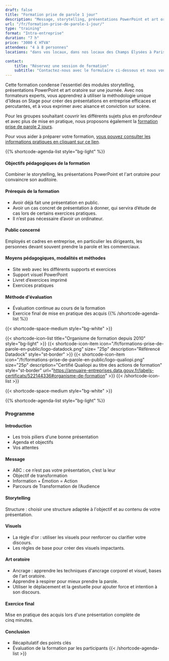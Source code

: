 ```yaml
---
draft: false
title: "Formation prise de parole 1 jour"
description: "Message, storytelling, présentations PowerPoint et art oratoire."
url: "/fr/formation-prise-de-parole-1-jour/"
type: "training"
format: "Intra-entreprise"
duration: "7 h"
price: "3000 € HTVA"
attendees: "4 à 8 personnes"
locations: "dans vos locaux, dans nos locaux des Champs Élysées à Paris ou en ligne"

contact:
    title: "Réservez une session de formation"
    subtitle: "Contactez-nous avec le formulaire ci-dessous et nous vous répondrons en moins d'un jour ouvré."
---
```


Cette formation condense l'essentiel des modules storytelling, présentations PowerPoint et art oratoire sur une journée. Avec nos formateurs experts, vous apprendrez à utiliser la méthodologie unique d'Ideas on Stage pour créer des présentations en entreprise efficaces et percutantes, et à vous exprimer avec aisance et conviction sur scène.

Pour les groupes souhaitant couvrir les différents sujets plus en profondeur et avec plus de mise en pratique, nous proposons également la [formation prise de parole 2 jours](/fr/formation-prise-de-parole-2-jours/).

Pour vous aider à préparer votre formation, [vous pouvez consulter les informations pratiques en cliquant sur ce lien](/fr/formations-prise-de-parole-en-public/comment-vous-preparer-pour-nos-formations/).

{{% shortcode-agenda-list style="bg-light" %}}
#### Objectifs pédagogiques de la formation
Combiner le storytelling, les présentations PowerPoint et l'art oratoire pour convaincre son auditoire.

#### Prérequis de la formation

- Avoir déjà fait une présentation en public.
- Avoir un cas concret de présentation à donner, qui servira d’étude de cas lors de certains exercices pratiques.
- Il n’est pas nécessaire d’avoir un ordinateur.

#### Public concerné
Employés et cadres en entreprise, en particulier les dirigeants, les personnes devant souvent prendre la parole et les commerciaux.

#### Moyens pédagogiques, modalités et méthodes

- Site web avec les différents supports et exercices
- Support visuel PowerPoint
- Livret d’exercices imprimé
- Exercices pratiques

#### Méthode d'évaluation
- Évaluation continue au cours de la formation
- Exercice final de mise en pratique des acquis
{{% /shortcode-agenda-list %}}

{{< shortcode-space-medium style="bg-white" >}}

{{< shortcode-icon-list title="Organisme de formation depuis 2010" style="bg-light" >}}
	{{< shortcode-icon-item icon="/fr/formations-prise-de-parole-en-public/logo-datadock.png" size= "25p" description="Référencé Datadock" style="st-border" >}}
	{{< shortcode-icon-item icon="/fr/formations-prise-de-parole-en-public/logo-qualiopi.png" size="25p" description="Certifié Qualiopi au titre des actions de formation" style="st-border" url="https://annuaire-entreprises.data.gouv.fr/labels-certificats/522144336#organisme-de-formation" >}}
{{< /shortcode-icon-list >}}

{{< shortcode-space-medium style="bg-white" >}}

{{% shortcode-agenda-list style="bg-light" %}}
### Programme

#### Introduction
- Les trois piliers d’une bonne présentation
- Agenda et objectifs
- Vos attentes

#### Message
- ABC : ce n’est pas votre présentation, c’est la leur
- Objectif de transformation
- Information + Émotion = Action
- Parcours de Transformation de l’Audience

#### Storytelling
Structure : choisir une structure adaptée à l'objectif et au contenu de votre présentation.

#### Visuels
- La règle d'or : utiliser les visuels pour renforcer ou clarifier votre discours.
- Les règles de base pour créer des visuels impactants.

#### Art oratoire
- Ancrage : apprendre les techniques d'ancrage corporel et visuel, bases de l'art oratoire.
- Apprendre à respirer pour mieux prendre la parole.
- Utiliser le déplacement et la gestuelle pour ajouter force et intention à son discours.

#### Exercice final
Mise en pratique des acquis lors d'une présentation complète de cinq minutes.

#### Conclusion
- Récapitulatif des points clés
- Évaluation de la formation par les participants
{{< /shortcode-agenda-list >}}
